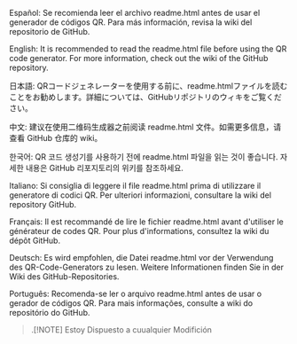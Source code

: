 Español: Se recomienda leer el archivo readme.html antes de usar el generador de códigos QR. Para más información, revisa la wiki del repositorio de GitHub.

English: It is recommended to read the readme.html file before using the QR code generator. For more information, check out the wiki of the GitHub repository.

日本語: QRコードジェネレーターを使用する前に、readme.htmlファイルを読むことをお勧めします。詳細については、GitHubリポジトリのウィキをご覧ください。

中文: 建议在使用二维码生成器之前阅读 readme.html 文件。如需更多信息，请查看 GitHub 仓库的 wiki。

한국어: QR 코드 생성기를 사용하기 전에 readme.html 파일을 읽는 것이 좋습니다. 자세한 내용은 GitHub 리포지토리의 위키를 참조하세요.

Italiano: Si consiglia di leggere il file readme.html prima di utilizzare il generatore di codici QR. Per ulteriori informazioni, consultare la wiki del repository GitHub.

Français: Il est recommandé de lire le fichier readme.html avant d'utiliser le générateur de codes QR. Pour plus d'informations, consultez la wiki du dépôt GitHub.

Deutsch: Es wird empfohlen, die Datei readme.html vor der Verwendung des QR-Code-Generators zu lesen. Weitere Informationen finden Sie in der Wiki des GitHub-Repositories.

Português: Recomenda-se ler o arquivo readme.html antes de usar o gerador de códigos QR. Para mais informações, consulte a wiki do repositório do GitHub.

> .[!NOTE]
> Estoy Dispuesto a cuualquier Modifición
